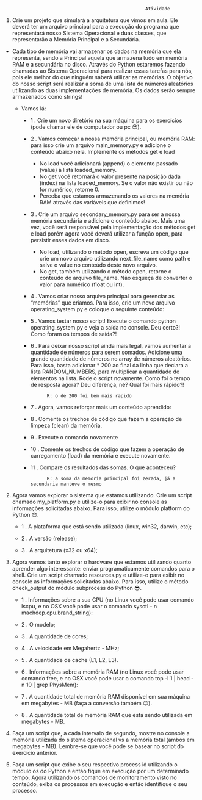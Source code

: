                                                         Atividade

1. Crie um projeto que simulará a arquitetura que vimos em aula. Ele deverá ter um arquivo principal para a execução do programa que representará nosso Sistema Operacional e duas classes, que representarão a Memória Principal e a Secundária.

- Cada tipo de memória vai armazenar os dados na memória que ela representa, sendo a Principal aquela que armazena tudo em memória RAM e a secundária no disco. Através do Python estaremos fazendo chamadas ao Sistema Operacional para realizar essas tarefas para nós, pois ele melhor do que ninguém saberá utilizar as memórias. O objetivo do nosso script será realizar a soma de uma lista de números aleatórios utilizando as duas implementações de memória. Os dados serão sempre armazenados como strings!

    - Vamos lá:
        - 1 . Crie um novo diretório na sua máquina para os exercícios (pode chamar ele de computador ou pc 😎).

        - 2 . Vamos começar a nossa memória principal, ou memória RAM: para isso crie um arquivo main_memory.py e adicione o conteúdo abaixo nela. Implemente os métodos get e load
            - No load você adicionará (append) o elemento passado (value) à lista loaded_memory.
            - No get você retornará o valor presente na posição dada (index) na lista loaded_memory. Se o valor não existir ou não for numérico, retorne 0.
            - Perceba que estamos armazenando os valores na memória RAM através das variáveis que definimos!

        - 3 . Crie um arquivo secondary_memory.py para ser a nossa memória secundária e adicione o conteúdo abaixo. Mais uma vez, você será responsável pela implementação dos métodos get e load porém agora você deverá utilizar a função open, para persistir esses dados em disco.
            - No load, utilizando o método open, escreva um código que crie um novo arquivo utilizando next_file_name como path e salve o value no conteúdo deste novo arquivo.
            - No get, também utilizando o método open, retorne o conteúdo do arquivo file_name. Não esqueça de converter o valor para numérico (float ou int).

        - 4 . Vamos criar nosso arquivo principal para gerenciar as “memórias” que criamos. Para isso, crie um novo arquivo operating_system.py e coloque o seguinte conteúdo:

        - 5 . Vamos testar nosso script! Execute o comando python operating_system.py e veja a saída no console. Deu certo?! Como foram os tempos de saída?!

        - 6 . Para deixar nosso script ainda mais legal, vamos aumentar a quantidade de números para serem somados. Adicione uma grande quantidade de números no array de números aleatórios. Para isso, basta adicionar * 200 ao final da linha que declara a lista RANDOM_NUMBERS, para multiplicar a quantidade de elementos na lista. Rode o script novamente. Como foi o tempo de resposta agora? Deu diferença, né? Qual foi mais rápido?!

                    R: o de 200 foi bem mais rapido

        - 7 . Agora, vamos reforçar mais um conteúdo aprendido:

        - 8 . Comente os trechos de código que fazem a operação de limpeza (clean) da memória.

        - 9 . Execute o comando novamente

        - 10 . Comente os trechos de código que fazem a operação de carregamento (load) da memória e execute novamente.

        - 11 . Compare os resultados das somas. O que aconteceu?

                    R: a soma da memoria principal foi zerada, já a secundaria manteve o mesmo


2. Agora vamos explorar o sistema que estamos utilizando. Crie um script chamado my_platform.py e utilize-o para exibir no console as informações solicitadas abaixo. Para isso, utilize o módulo platform do Python 😎.

    - 1 . A plataforma que está sendo utilizada (linux, win32, darwin, etc);

    - 2 . A versão (release);

    - 3 . A arquitetura (x32 ou x64);


3. Agora vamos tanto explorar o hardware que estamos utilizando quanto aprender algo interessante: enviar programaticamente comandos para o shell. Crie um script chamado resources.py e utilize-o para exibir no console as informações solicitadas abaixo. Para isso, utilize o método check_output do módulo subprocess do Python 😎.

    - 1 . Informações sobre a sua CPU (no Linux você pode usar comando lscpu, e no OSX você pode usar o comando sysctl - n machdep.cpu.brand_string):

    - 2 . O modelo;

    - 3 . A quantidade de cores;

    - 4 . A velocidade em Megahertz - MHz;

    - 5 . A quantidade de cache (L1, L2, L3).

    - 6 . Informações sobre a memória RAM (no Linux você pode usar comando free, e no OSX você pode usar o comando top -l 1 | head -n 10 | grep PhysMem):

    - 7 . A quantidade total de memória RAM disponível em sua máquina em megabytes - MB (faça a conversão também 😉).

    - 8 . A quantidade total de memória RAM que está sendo utilizada em megabytes - MB.

4. Faça um script que, a cada intervalo de segundo, mostre no console a memória utilizada do sistema operacional vs a memória total (ambos em megabytes - MB). Lembre-se que você pode se basear no script do exercício anterior.

5. Faça um script que exibe o seu respectivo process id utilizando o módulo os do Python e então fique em execução por um determinado tempo. Agora utilizando os comandos de monitoramento visto no conteúdo, exiba os processos em execução e então identifique o seu processo.
